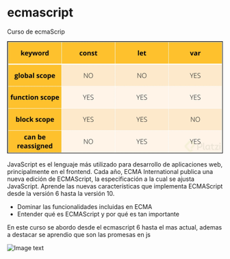 # ecmascript

Curso de ecmaScrip

![alt text](./src/es6/const.jpg)

JavaScript es el lenguaje más utilizado para desarrollo de aplicaciones web, principalmente en el frontend. Cada año, ECMA International publica una nueva edición de ECMAScript, la especificación a la cual se ajusta JavaScript. Aprende las nuevas características que implementa ECMAScript desde la versión 6 hasta la versión 10.

* Dominar las funcionalidades incluidas en ECMA
* Entender qué es ECMAScript y por qué es tan importante

En este curso se abordo desde el ecmascript 6 hasta el mas actual, ademas a destacar se aprendio que son las promesas en js

![Image text](https://static.platzi.com/media/user_upload/JavaScript%20ECMA-cb68fa75-9797-4604-bf0c-ad083aad6d3c.jpg)

